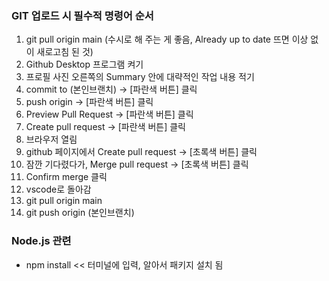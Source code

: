 ### GIT 업로드 시 필수적 명령어 순서
1. git pull origin main (수시로 해 주는 게 좋음, Already up to date 뜨면 이상 없이 새로고침 된 것)
2. Github Desktop 프로그램 켜기
3. 프로필 사진 오른쪽의 Summary 안에 대략적인 작업 내용 적기
4. commit to (본인브랜치) -> [파란색 버튼] 클릭
5. push origin -> [파란색 버튼] 클릭
6. Preview Pull Request -> [파란색 버튼] 클릭
7. Create pull request -> [파란색 버튼] 클릭
8. 브라우저 열림
9. github 페이지에서 Create pull request -> [초록색 버튼] 클릭
10. 잠깐 기다렸다가, Merge pull request -> [초록색 버튼] 클릭
11. Confirm merge 클릭
12. vscode로 돌아감
13. git pull origin main
14. git push origin (본인브랜치)

### Node.js 관련
- npm install << 터미널에 입력, 알아서 패키지 설치 됨
